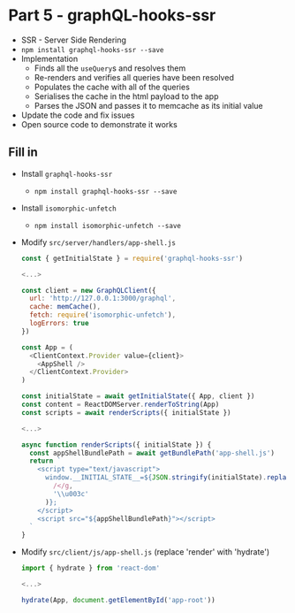 # Part 5 - graphQL-hooks-ssr

- SSR - Server Side Rendering
- `npm install graphql-hooks-ssr --save`
- Implementation
  - Finds all the `useQuery`s and resolves them
  - Re-renders and verifies all queries have been resolved
  - Populates the cache with all of the queries
  - Serialises the cache in the html payload to the app
  - Parses the JSON and passes it to memcache as its initial value
- Update the code and fix issues
- Open source code to demonstrate it works

## Fill in

- Install `graphql-hooks-ssr`
  - `npm install graphql-hooks-ssr --save`
- Install `isomorphic-unfetch`
  - `npm install isomorphic-unfetch --save`

- Modify `src/server/handlers/app-shell.js`
  ```js
  const { getInitialState } = require('graphql-hooks-ssr')

  <...>

  const client = new GraphQLClient({
    url: 'http://127.0.0.1:3000/graphql',
    cache: memCache(),
    fetch: require('isomorphic-unfetch'),
    logErrors: true
  })

  const App = (
    <ClientContext.Provider value={client}>
      <AppShell />
    </ClientContext.Provider>
  )

  const initialState = await getInitialState({ App, client })
  const content = ReactDOMServer.renderToString(App)
  const scripts = await renderScripts({ initialState })

  <...>

  async function renderScripts({ initialState }) {
    const appShellBundlePath = await getBundlePath('app-shell.js')
    return `
      <script type="text/javascript">
        window.__INITIAL_STATE__=${JSON.stringify(initialState).replace(
          /</g,
          '\\u003c'
        )};
      </script>
      <script src="${appShellBundlePath}"></script>
    `
  }
  ```

- Modify `src/client/js/app-shell.js` (replace 'render' with 'hydrate')
  ```js
  import { hydrate } from 'react-dom'

  <...>

  hydrate(App, document.getElementById('app-root'))
  ```

